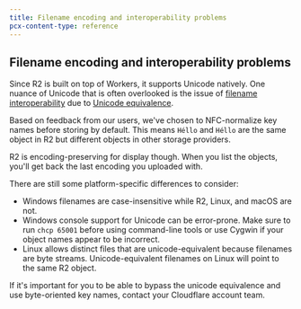 ```yaml
---
title: Filename encoding and interoperability problems
pcx-content-type: reference
---
```


## Filename encoding and interoperability problems

Since R2 is built on top of Workers, it supports Unicode natively. One nuance of Unicode that is often overlooked is the issue of [filename interoperability](https://en.wikipedia.org/wiki/Filename#Encoding_indication_interoperability) due to [Unicode equivalence](https://en.wikipedia.org/wiki/Unicode_equivalence).

Based on feedback from our users, we've chosen to NFC-normalize key names before storing by default. This means `Héllo` and `Héllo` are the same object in R2 but different objects in other storage providers.

R2 is encoding-preserving for display though. When you list the objects, you'll get back the last encoding you uploaded with.

There are still some platform-specific differences to consider:

* Windows filenames are case-insensitive while R2, Linux, and macOS are not.
* Windows console support for Unicode can be error-prone. Make sure to run `chcp 65001` before using command-line tools or use Cygwin if your object names appear to be incorrect.
* Linux allows distinct files that are unicode-equivalent because filenames are byte streams. Unicode-equivalent filenames on Linux will point to the same R2 object.

If it's important for you to be able to bypass the unicode equivalence and use byte-oriented key names, contact your Cloudflare account team.
